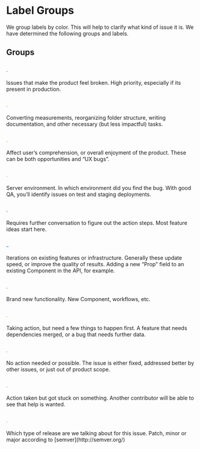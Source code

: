 # Label Groups

We group labels by color. This will help to clarify what kind of issue it is. We have determined the following groups and labels.

## Groups

<h3>
  <img height="1.25em" src="./labels/problems.svg" alt="Problems">
</h3>
Issues that make the product feel broken. High priority, especially if its present in production.

<h3>
  <img height="1.25em" src="./labels/mindless.svg" alt="Mindless">
</h3>
Converting measurements, reorganizing folder structure, writing documentation, and other necessary (but less impactful) tasks.

<h3>
  <img height="1.25em" src="./labels/experience.svg" alt="Experience">
</h3>
Affect user’s comprehension, or overall enjoyment of the product. These can be both opportunities and “UX bugs”.

<h3>
  <img height="1.25em" src="./labels/environment.svg" alt="Environment">
</h3>
Server environment. In which environment did you find the bug. With good QA, you’ll identify issues on test and staging deployments.

<h3>
  <img height="1.25em" src="./labels/feedback.svg" alt="Feedback">
</h3>
Requires further conversation to figure out the action steps. Most feature ideas start here.

<h3>
  <img height="1.25em" src="./labels/improvements.svg" alt="Improvements">
</h3>
Iterations on existing features or infrastructure. Generally these update speed, or improve the quality of results. Adding a new “Prop” field to an existing Component in the API, for example.

<h3>
  <img height="1.25em" src="./labels/additions.svg" alt="Additions">
</h3>
Brand new functionality. New Component, workflows, etc.

<h3>
  <img height="1.25em" src="./labels/pending.svg" alt="Pending">
</h3>
Taking action, but need a few things to happen first. A feature that needs dependencies merged, or a bug that needs further data.

<h3>
  <img height="1.25em" src="./labels/inactive.svg" alt="Inactive">
</h3>
No action needed or possible. The issue is either fixed, addressed better by other issues, or just out of product scope.

<h3>
  <img height="1.25em" src="./labels/help-wanted.svg" alt="Help Wanted">
</h3>
Action taken but got stuck on something. Another contributor will be able to see that help is wanted.

<h3>
  <img height="1.25em" src="./labels/release.svg" alt="Release">
</h3>
Which type of release are we talking about for this issue. Patch, minor or major according to [semver](http://semver.org/)
